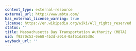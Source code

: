 ```yaml
---
content_type: external-resource
external_url: http://www.mbta.com/
has_external_license_warning: true
license: https://en.wikipedia.org/wiki/All_rights_reserved
status: ''
title: Massachusetts Bay Transportation Authority (MBTA)
uid: f9270c52-0e68-4b3d-a014-0af61da85d0c
wayback_url: ''
---
```

